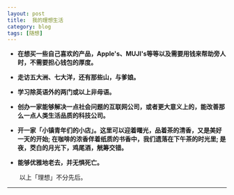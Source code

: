 ```yaml
---
layout: post  
title:  我的理想生活  
category: blog  
tags: [随想]  
---  
```

>
* **在想买一些自己喜欢的产品，Apple's、MUJI's等等以及需要用钱来帮助旁人时，不需要担心钱包的厚度。**
>
* **走访五大洲、七大洋，还有那些山，与爹娘。**
>
* **学习除英语外的两门或以上非母语。**
>
* **创办一家能够解决一点社会问题的互联网公司，或者更大意义上的，能改善那么一点人类生活品质的科技公司。**
>
* **开一家「小镇青年们的小店」。这里可以迎着曙光，品着茶的清香，又是美好一天的开始; 在咖啡的浓香伴着纸质的书香中，我们遗落在下午茶的时光里; 是夜，茭白的月光下，鸡尾酒，觥筹交错。**
>
* **能够优雅地老去，并无惧死亡。**

&emsp;&emsp;以上「理想」不分先后。  
- - -
